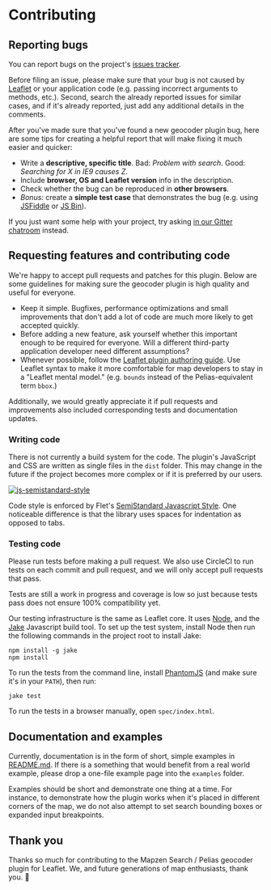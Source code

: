 Contributing
============

## Reporting bugs

You can report bugs on the project's [issues tracker](https://github.com/pelias/leaflet-geocoder/issues).

Before filing an issue, please make sure that your bug is not caused by [Leaflet](http://leafletjs.com/)
or your application code (e.g. passing incorrect arguments to methods, etc.).
Second, search the already reported issues for similar cases,
and if it's already reported, just add any additional details in the comments.

After you've made sure that you've found a new geocoder plugin bug,
here are some tips for creating a helpful report that will make fixing it much easier and quicker:

 * Write a **descriptive, specific title**. Bad: *Problem with search*. Good: *Searching for X in IE9 causes Z*.
 * Include **browser, OS and Leaflet version** info in the description.
 * Check whether the bug can be reproduced in **other browsers**.
 * *Bonus:* create a **simple test case** that demonstrates the bug (e.g. using [JSFiddle](http://jsfiddle.net/) or [JS Bin](http://jsbin.com/)).

If you just want some help with your project,
try asking [in our Gitter chatroom](https://gitter.im/pelias) instead.

## Requesting features and contributing code

We're happy to accept pull requests and patches for this plugin. Below are some guidelines
for making sure the geocoder plugin is high quality and useful for everyone.

 * Keep it simple. Bugfixes, performance optimizations and small improvements that don't
   add a lot of code are much more likely to get accepted quickly.
 * Before adding a new feature, ask yourself whether this important enough to be required for
   everyone. Will a different third-party application developer need different assumptions?
 * Whenever possible, follow the [Leaflet plugin authoring guide](
http://leafletjs.com/2013/06/28/leaflet-plugin-authoring-guide.html). Use Leaflet syntax to make
   it more comfortable for map developers to stay in a "Leaflet mental model." (e.g. `bounds`
   instead of the Pelias-equivalent term `bbox`.)

Additionally, we would greatly appreciate it if pull requests and improvements also included
corresponding tests and documentation updates.

### Writing code

There is not currently a build system for the code. The plugin's JavaScript and CSS are written
as single files in the `dist` folder. This may change in the future if the project becomes more
complex or if it is preferred by our users.

[![js-semistandard-style](https://cdn.rawgit.com/flet/semistandard/master/badge.svg)](https://github.com/Flet/semistandard)

Code style is enforced by Flet's [SemiStandard Javascript Style](https://github.com/Flet/semistandard).
One noticeable difference is that the library uses spaces for indentation as opposed to tabs.

### Testing code

Please run tests before making a pull request. We also use CircleCI to run tests on each commit
and pull request, and we will only accept pull requests that pass.

Tests are still a work in progress and coverage is low so just because tests pass does not ensure
100% compatibility yet.

Our testing infrastructure is the same as Leaflet core. It uses [Node](http://nodejs.org/), and the [Jake](http://jakejs.com/) Javascript build tool.
To set up the test system, install Node then run the following commands in the project root to install Jake:

```
npm install -g jake
npm install
```

To run the tests from the command line,
install [PhantomJS](http://phantomjs.org/) (and make sure it's in your `PATH`),
then run:

```
jake test
```

To run the tests in a browser manually, open `spec/index.html`.

## Documentation and examples

Currently, documentation is in the form of short, simple examples in [README.md](README.md). If
there is a something that would benefit from a real world example, please drop a one-file example
page into the `examples` folder.

Examples should be short and demonstrate one thing at a time. For instance, to demonstrate how
the plugin works when it's placed in different corners of the map, we do not also attempt to
set search bounding boxes or expanded input breakpoints.

## Thank you

Thanks so much for contributing to the Mapzen Search / Pelias geocoder plugin for Leaflet.
We, and future generations of map enthusiasts, thank you. 🖖

